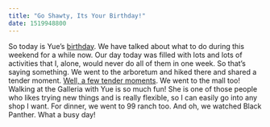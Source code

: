 ```yaml
---
title: "Go Shawty, Its Your Birthday!"
date: 1519948800
---
```

So today is Yue’s [birthday](https://media.giphy.com/media/yoJC2GnSClbPOkV0eA/giphy.gif). We have talked about what to do during this weekend for a while now. Our day today was filled with lots and lots of activities that I, alone, would never do all of them in one week. So that’s saying something. We went to the arboretum and hiked there and shared a tender moment. [Well, a few tender moments](https://media.giphy.com/media/6UpQJVXTiOGuA/giphy.gif). We went to the mall too! Walking at the Galleria with Yue is so much fun! She is one of those people who likes trying new things and is really flexible, so I can easily go into any shop I want. For dinner, we went to 99 ranch too. And oh, we watched Black Panther. What a busy day!